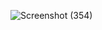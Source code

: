 ![Screenshot (354)](https://github.com/user-attachments/assets/8b28830c-e59b-474b-b900-7654dfadd101)
